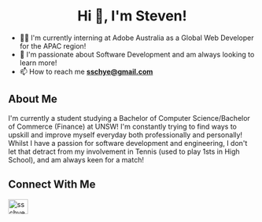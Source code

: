 <h1 align="center">Hi 👋, I'm Steven!</h1>

- 👨‍💻 I'm currently interning at Adobe Australia as a Global Web Developer for the APAC region!
- 👀 I'm passionate about Software Development and am always looking to learn more!
- 📫 How to reach me **sschye@gmail.com**

<h2>About Me</h2>

<p>I'm currently a student studying a Bachelor of Computer Science/Bachelor of Commerce (Finance) at UNSW! I'm constantly trying to find ways to
  upskill and improve myself everyday both professionally and personally! Whilst I have a passion for software development and engineering, I don't let
  that detract from my involvement in Tennis (used to play 1sts in High School), and am always keen for a match!</p>
  
<h2>Connect With Me</h2>
<p align="left">
<a href="https://linkedin.com/in/steven-chye" target="blank">
  <img align="center" src="https://raw.githubusercontent.com/rahuldkjain/github-profile-readme-generator/master/src/images/icons/Social/linked-in-alt.svg" alt="sschye21" height="30" width="40" />
  </a>
</p>


<!---
sschye21/sschye21 is a ✨ special ✨ repository because its `README.md` (this file) appears on your GitHub profile.
You can click the Preview link to take a look at your changes.
--->
